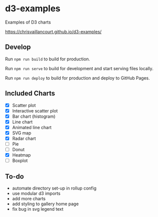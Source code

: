 # d3-examples

Examples of D3 charts

https://chrisvaillancourt.github.io/d3-examples/

## Develop

Run `npm run build` to build for production.

Run `npm run serve` to build for development and start serving files locally.

Run `npm run deploy` to build for production and deploy to GitHub Pages.

## Included Charts

- [x] Scatter plot
- [x] Interactive scatter plot
- [x] Bar chart (histogram)
- [x] Line chart
- [x] Animated line chart
- [x] SVG map
- [x] Radar chart
- [ ] Pie
- [ ] Donut
- [x] Heatmap
- [ ] Boxplot

## To-do

- automate directory set-up in rollup config
- use modular d3 imports
- add more charts
- add styling to gallery home page
- fix bug in svg legend text
